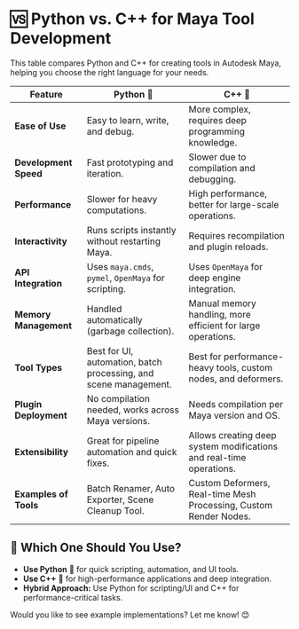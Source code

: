 # 🆚 Python vs. C++ for Maya Tool Development

This table compares Python and C++ for creating tools in Autodesk Maya, helping you choose the right language for your needs.

| **Feature**               | **Python** 🐍  | **C++** 🚀  |
|---------------------------|---------------|-------------|
| **Ease of Use**           | Easy to learn, write, and debug. | More complex, requires deep programming knowledge. |
| **Development Speed**     | Fast prototyping and iteration. | Slower due to compilation and debugging. |
| **Performance**           | Slower for heavy computations. | High performance, better for large-scale operations. |
| **Interactivity**         | Runs scripts instantly without restarting Maya. | Requires recompilation and plugin reloads. |
| **API Integration**       | Uses `maya.cmds`, `pymel`, `OpenMaya` for scripting. | Uses `OpenMaya` for deep engine integration. |
| **Memory Management**     | Handled automatically (garbage collection). | Manual memory handling, more efficient for large operations. |
| **Tool Types**            | Best for UI, automation, batch processing, and scene management. | Best for performance-heavy tools, custom nodes, and deformers. |
| **Plugin Deployment**     | No compilation needed, works across Maya versions. | Needs compilation per Maya version and OS. |
| **Extensibility**         | Great for pipeline automation and quick fixes. | Allows creating deep system modifications and real-time operations. |
| **Examples of Tools**     | Batch Renamer, Auto Exporter, Scene Cleanup Tool. | Custom Deformers, Real-time Mesh Processing, Custom Render Nodes. |

## 🚀 Which One Should You Use?
- **Use Python** 🐍 for quick scripting, automation, and UI tools.
- **Use C++** 🚀 for high-performance applications and deep integration.
- **Hybrid Approach:** Use Python for scripting/UI and C++ for performance-critical tasks.

Would you like to see example implementations? Let me know! 😊
